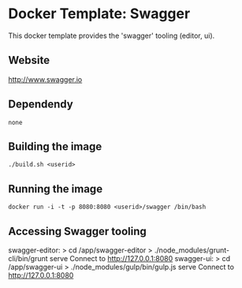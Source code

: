 # Docker Template: Swagger

This docker template provides the 'swagger' tooling (editor, ui).

## Website
http://www.swagger.io

## Dependendy
`none`

## Building the image
`./build.sh <userid>`

## Running the image
`docker run -i -t -p 8080:8080 <userid>/swagger /bin/bash`

## Accessing Swagger tooling
swagger-editor: 
    > cd /app/swagger-editor
    > ./node_modules/grunt-cli/bin/grunt serve
    Connect to http://127.0.0.1:8080
swagger-ui: 
    > cd /app/swagger-ui
    > ./node_modules/gulp/bin/gulp.js serve
    Connect to http://127.0.0.1:8080
